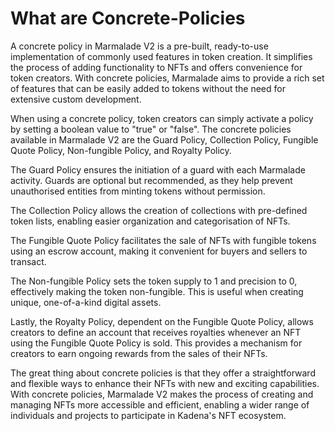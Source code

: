 # What are Concrete-Policies

A concrete policy in Marmalade V2 is a pre-built, ready-to-use implementation of commonly used features in token creation. It simplifies the process of adding functionality to NFTs and offers convenience for token creators. With concrete policies, Marmalade aims to provide a rich set of features that can be easily added to tokens without the need for extensive custom development.

When using a concrete policy, token creators can simply activate a policy by setting a boolean value to "true" or "false". The concrete policies available in Marmalade V2 are the Guard Policy, Collection Policy, Fungible Quote Policy, Non-fungible Policy, and Royalty Policy.

The Guard Policy ensures the initiation of a guard with each Marmalade activity. Guards are optional but recommended, as they help prevent unauthorised entities from minting tokens without permission. 

The Collection Policy allows the creation of collections with pre-defined token lists, enabling easier organization and categorisation of NFTs. 

The Fungible Quote Policy facilitates the sale of NFTs with fungible tokens using an escrow account, making it convenient for buyers and sellers to transact.

The Non-fungible Policy sets the token supply to 1 and precision to 0, effectively making the token non-fungible. This is useful when creating unique, one-of-a-kind digital assets. 

Lastly, the Royalty Policy, dependent on the Fungible Quote Policy, allows creators to define an account that receives royalties whenever an NFT using the Fungible Quote Policy is sold. This provides a mechanism for creators to earn ongoing rewards from the sales of their NFTs.

The great thing about concrete policies is that they offer a straightforward and flexible ways to enhance their NFTs with new and exciting capabilities. With concrete policies, Marmalade V2 makes the process of creating and managing NFTs more accessible and efficient, enabling a wider range of individuals and projects to participate in Kadena's  NFT ecosystem.
